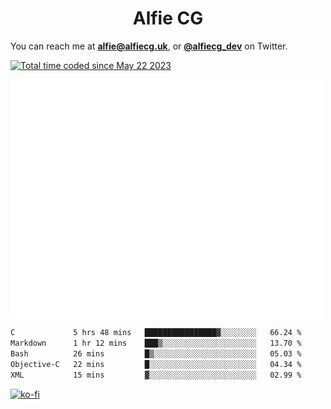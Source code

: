 <h1 align="center">Alfie CG</h1>

You can reach me at **alfie@alfiecg.uk**, or **[@alfiecg_dev](https://twitter.com/alfiecg_dev)** on Twitter.

<a href="https://wakatime.com/@61592169-b9cf-4af8-b6fa-8ac7d4369b01"><img src="https://wakatime.com/badge/user/61592169-b9cf-4af8-b6fa-8ac7d4369b01.svg" alt="Total time coded since May 22 2023" /></a>


<img align="center" src="/github-metrics.svg" alt="Metrics" width="500">

 <!--[![GitHub Streak](https://streak-stats.demolab.com/?user=alfiecg24)](https://git.io/streak-stats)-->

<!--START_SECTION:waka-->

```txt
C             5 hrs 48 mins   ████████████████▓░░░░░░░░   66.24 %
Markdown      1 hr 12 mins    ███▒░░░░░░░░░░░░░░░░░░░░░   13.70 %
Bash          26 mins         █▒░░░░░░░░░░░░░░░░░░░░░░░   05.03 %
Objective-C   22 mins         █░░░░░░░░░░░░░░░░░░░░░░░░   04.34 %
XML           15 mins         ▓░░░░░░░░░░░░░░░░░░░░░░░░   02.99 %
```

<!--END_SECTION:waka-->

[![ko-fi](https://ko-fi.com/img/githubbutton_sm.svg)](https://ko-fi.com/M4M5R3BHU)
